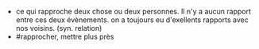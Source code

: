 - ce qui rapproche deux chose ou deux personnes. Il n'y a aucun rapport entre ces deux évènements. on a toujours eu d'exellents rapports avec nos voisins. (syn. relation)
- #rapprocher, mettre plus près